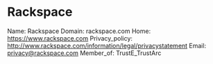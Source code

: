 
# Rackspace

Name: Rackspace
Domain: rackspace.com
Home: https://www.rackspace.com
Privacy_policy: http://www.rackspace.com/information/legal/privacystatement
Email: privacy@rackspace.com
Member_of: TrustE_TrustArc
